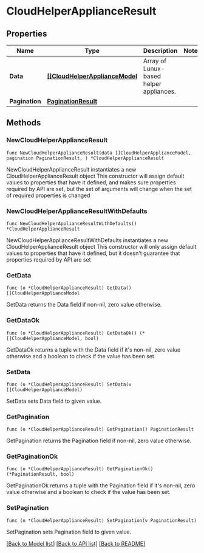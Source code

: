 # CloudHelperApplianceResult

## Properties

Name | Type | Description | Notes
------------ | ------------- | ------------- | -------------
**Data** | [**[]CloudHelperApplianceModel**](CloudHelperApplianceModel.md) | Array of Lunux-based helper appliances. | 
**Pagination** | [**PaginationResult**](PaginationResult.md) |  | 

## Methods

### NewCloudHelperApplianceResult

`func NewCloudHelperApplianceResult(data []CloudHelperApplianceModel, pagination PaginationResult, ) *CloudHelperApplianceResult`

NewCloudHelperApplianceResult instantiates a new CloudHelperApplianceResult object
This constructor will assign default values to properties that have it defined,
and makes sure properties required by API are set, but the set of arguments
will change when the set of required properties is changed

### NewCloudHelperApplianceResultWithDefaults

`func NewCloudHelperApplianceResultWithDefaults() *CloudHelperApplianceResult`

NewCloudHelperApplianceResultWithDefaults instantiates a new CloudHelperApplianceResult object
This constructor will only assign default values to properties that have it defined,
but it doesn't guarantee that properties required by API are set

### GetData

`func (o *CloudHelperApplianceResult) GetData() []CloudHelperApplianceModel`

GetData returns the Data field if non-nil, zero value otherwise.

### GetDataOk

`func (o *CloudHelperApplianceResult) GetDataOk() (*[]CloudHelperApplianceModel, bool)`

GetDataOk returns a tuple with the Data field if it's non-nil, zero value otherwise
and a boolean to check if the value has been set.

### SetData

`func (o *CloudHelperApplianceResult) SetData(v []CloudHelperApplianceModel)`

SetData sets Data field to given value.


### GetPagination

`func (o *CloudHelperApplianceResult) GetPagination() PaginationResult`

GetPagination returns the Pagination field if non-nil, zero value otherwise.

### GetPaginationOk

`func (o *CloudHelperApplianceResult) GetPaginationOk() (*PaginationResult, bool)`

GetPaginationOk returns a tuple with the Pagination field if it's non-nil, zero value otherwise
and a boolean to check if the value has been set.

### SetPagination

`func (o *CloudHelperApplianceResult) SetPagination(v PaginationResult)`

SetPagination sets Pagination field to given value.



[[Back to Model list]](../README.md#documentation-for-models) [[Back to API list]](../README.md#documentation-for-api-endpoints) [[Back to README]](../README.md)


